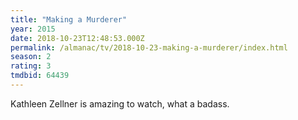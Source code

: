 ```yaml
---
title: "Making a Murderer"
year: 2015
date: 2018-10-23T12:48:53.000Z
permalink: /almanac/tv/2018-10-23-making-a-murderer/index.html
season: 2
rating: 3
tmdbid: 64439
---
```


Kathleen Zellner is amazing to watch, what a badass.